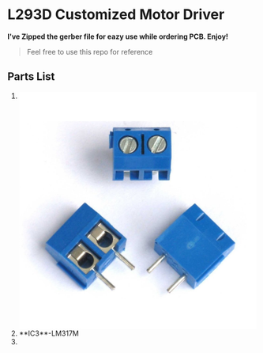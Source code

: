 # L293D Customized Motor Driver
 
**I've Zipped the gerber file for eazy use while ordering PCB. Enjoy!**

>Feel free to use this repo for reference

## Parts List
<ol>
 <li><img src="images/Blue_connector.jpg"
     alt="Connector used for Battery and Motors"
     style="float: left; margin-right: 10px;" /></li>
 <li>**IC3**-LM317M</li>
 <li></li>
</ol>

